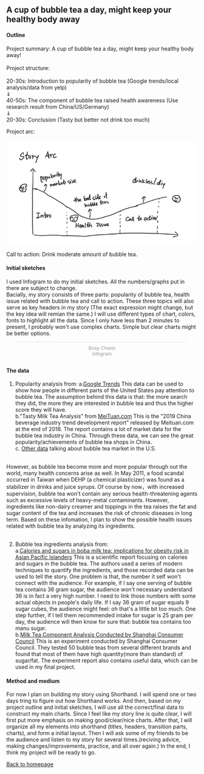 ## A cup of bubble tea a day, might keep your healthy body away

#### Outline
Project summary: A cup of bubble tea a day, might keep your healthy body away!<br><br>
Project structure: <br><br>
  20-30s: Introduction to popularity of bubble tea (Google trends/local analysis/data from yelp) <br>
        &dArr;<br>
  40-50s: The component of bubble tea raised health awareness (Use research result from China/US/Germany) <br>
        &dArr;<br>
  20-30s: Conclusion (Tasty but better not drink too much)<br>

Project arc:  <br><br>
![arc](/final1.png)

Call to action: Drink moderate amount of bubble tea.

#### Initial sketches
I used Infogram to do my initial sketches. All the numbers/graphs put in there are subject to change. <br>
Bacially, my story consists of three parts: popularity of bubble tea, health issue related with bubble tea and call to action. These three topics will also serve as key headers in my story (The exact expression might change, but the key idea will remian the same.) I will use different types of chart, colors, fonts to highlight all the data. Since I only have less than 2 minutes to present, I probably won't use complex charts. Simple but clear charts might be better options. 

<div class="infogram-embed" data-id="7cad1e95-0ecd-4098-add1-c39be05d8885" data-type="interactive" data-title="Busy Charts"></div><script>!function(e,i,n,s){var t="InfogramEmbeds",d=e.getElementsByTagName("script")[0];if(window[t]&&window[t].initialized)window[t].process&&window[t].process();else if(!e.getElementById(n)){var o=e.createElement("script");o.async=1,o.id=n,o.src="https://e.infogram.com/js/dist/embed-loader-min.js",d.parentNode.insertBefore(o,d)}}(document,0,"infogram-async");</script><div style="padding:8px 0;font-family:Arial!important;font-size:13px!important;line-height:15px!important;text-align:center;border-top:1px solid #dadada;margin:0 30px"><a href="https://infogram.com/7cad1e95-0ecd-4098-add1-c39be05d8885" style="color:#989898!important;text-decoration:none!important;" target="_blank">Busy Charts</a><br><a href="https://infogram.com" style="color:#989898!important;text-decoration:none!important;" target="_blank" rel="nofollow">Infogram</a></div>


#### The data
1. Popularity analysis from: 
    a.[Google Trends](https://trends.google.com/trends/explore?date=today%205-y&geo=US&q=boba) This data can be used to show how people in different parts of the United States pay attention to bubble tea. The assumption behind this data is that: the more search they did, the more they are interested in bubble tea and thus the higher score they will have.<br>
    b."Tasty Milk Tea Analysis" from [MeiTuan.com](https://about.meituan.com/detail/36) This is the "2019 China beverage industry trend development report" released by Meituan.com at the end of 2018. The report contains a lot of market data for the bubble tea industry in China. Through these data, we can see the great popularity/achievements of bubble tea shops in China.<br>
    c. [Other data](https://www.menusifu.com/zh/us-bubble-tea-market-report/) talking about bubble tea market in the U.S.<br><br>

However, as bubble tea become more and more popular through out the world, many health concerns arise as well. In May 2011, a food scandal occurred in Taiwan when DEHP (a chemical plasticizer) was found as a stabilizer in drinks and juice syrups. Of course by now，with increased supervision, bubble tea won't contain any serious health-threatening agents such as excessive levels of heavy-metal contaminants.  However, ingredients like non-dairy creamer and toppings in the tea raises the fat and sugar content of the tea and increases the risk of chronic diseases in long term. Based on these infomation, I plan to show the possible health issues related with bubble tea by analyzing its ingredients.<br><br>
 
2. Bubble tea ingredients analysis from:<br>
    a.[Calories and sugars in boba milk tea: implications for obesity risk in Asian Pacific Islanders](https://www.ncbi.nlm.nih.gov/pmc/articles/PMC5217910/) This is a scientific report focusing on calories and sugars in the bubble tea. The authors used a series of modern techniques to quantify the ingredients, and those recorded data can be used to tell the story. One problem is that, the number it self won't connect with the audience. For example, if I say one serving of bubble tea contains 36 gram sugar, the audience won't necessary understand 36 is in fact a very high number. I need to link those numbers with some actual objects in people's daily life. If I say 36 gram of sugar equals 9 sugar cubes, the audience might feel: oh that's a little bit too much. One step further, if I tell them recommended intake for sugar is 25 gram per day, the audience will then know for sure that: bubble tea contains too manu sugar. <br>
    b.[Milk Tea Component Analysis Conducted by Shanghai Consumer Council](http://www.shanghai.gov.cn/nw2/nw2314/nw2315/nw17239/nw26487/u21aw1245796.html) This is an experiment conducted by Shanghai Consumer Council. They tested 50 bubble teas from several different brands and found that most of them have high quantity(more than standard) of sugar/fat. The experiment report also contains useful data, which can be used in my final project.<br>


#### Method and medium
For now I plan on building my story using Shorthand. I will spend one or two days tring to figure out how Shorthand works. And then, based on my project outline and initial sketches, I will use all the correct/final data to construct my main charts. Since I feel like my story line is quite clear, I will first put more emphasis on making good/clear/nice charts. After that, I will organize all my elements into shorthand (titles, headers, transition parts, charts), and form a initial layout. Then I will ask some of my friends to be the audience and listen to my story for several times.(reciving advice, making changes/improvements, practice, and all over again.) In the end, I think my project will be ready to go.


[Back to homepage](/README.md)
